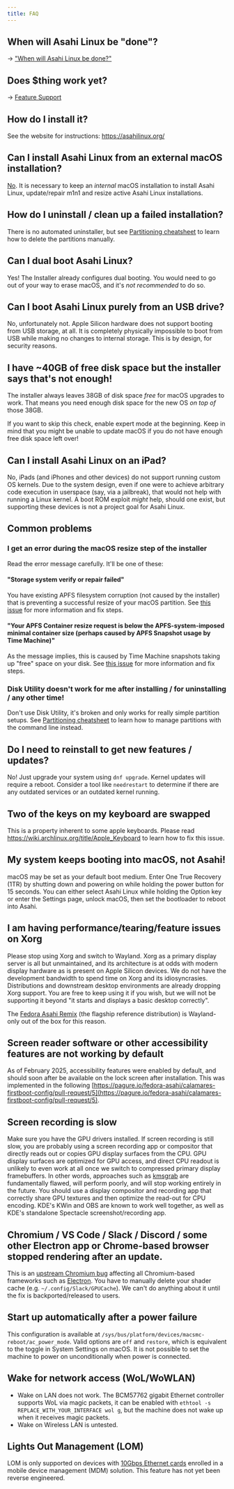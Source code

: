 ```yaml
---
title: FAQ
---
```


## When will Asahi Linux be "done"?

→ ["When will Asahi Linux be done?"](when-will-asahi-be-done.md)

## Does $thing work yet?

→ [Feature Support](../platform/feature-support/overview.md)

## How do I install it?

See the website for instructions: https://asahilinux.org/

## Can I install Asahi Linux from an external macOS installation?

[No](https://github.com/AsahiLinux/asahi-installer/issues/250). It is necessary to keep an *internal* macOS installation to install Asahi Linux, update/repair m1n1 and resize active Asahi Linux installations.

## How do I uninstall / clean up a failed installation?

There is no automated uninstaller, but see [Partitioning cheatsheet](../sw/partitioning-cheatsheet.md) to learn how to delete the partitions manually.

## Can I dual boot Asahi Linux?

Yes! The Installer already configures dual booting. You would need to go out of your way to erase macOS, and it's *not recommended* to do so.

## Can I boot Asahi Linux purely from an USB drive?

No, unfortunately not. Apple Silicon hardware does not support booting from USB storage, at all. It is completely physically impossible to boot from USB while making no changes to internal storage. This is by design, for security reasons. 

## I have ~40GB of free disk space but the installer says that's not enough!

The installer always leaves 38GB of disk space *free* for macOS upgrades to work. That means you need enough disk space for the new OS *on top of* those 38GB.

If you want to skip this check, enable expert mode at the beginning. Keep in mind that you might be unable to update macOS if you do not have enough free disk space left over!

## Can I install Asahi Linux on an iPad?

No, iPads (and iPhones and other devices) do not support running custom OS kernels. Due to the system design, even if one were to achieve arbitrary code execution in userspace (say, via a jailbreak), that would not help with running a Linux kernel. A boot ROM exploit _might_ help, should one exist, but supporting these devices is not a project goal for Asahi Linux.

## Common problems

### I get an error during the macOS resize step of the installer

Read the error message carefully. It'll be one of these:

#### "Storage system verify or repair failed"

You have existing APFS filesystem corruption (not caused by the installer) that is preventing a successful resize of your macOS partition. See [this issue](https://github.com/AsahiLinux/asahi-installer/issues/81) for more information and fix steps.

#### "Your APFS Container resize request is below the APFS-system-imposed minimal container size (perhaps caused by APFS Snapshot usage by Time Machine)"

As the message implies, this is caused by Time Machine snapshots taking up "free" space on your disk. See [this issue](https://github.com/AsahiLinux/asahi-installer/issues/86) for more information and fix steps.

### Disk Utility doesn't work for me after installing / for uninstalling / any other time!

Don't use Disk Utility, it's broken and only works for really simple partition setups. See [Partitioning cheatsheet](../sw/partitioning-cheatsheet.md) to learn how to manage partitions with the command line instead.

## Do I need to reinstall to get new features / updates?

No! Just upgrade your system using `dnf upgrade`. Kernel updates will require a reboot. Consider a tool like `needrestart` to determine if there are any outdated services or an outdated kernel running.

## Two of the keys on my keyboard are swapped

This is a property inherent to some apple keyboards. Please read https://wiki.archlinux.org/title/Apple_Keyboard to learn how to fix this issue.

## My system keeps booting into macOS, not Asahi!

macOS may be set as your default boot medium. Enter One True Recovery (1TR) by shutting down and powering on while holding the power button for 15 seconds. You can either select Asahi Linux while holding the Option key or enter the Settings page, unlock macOS, then set the bootloader to reboot into Asahi.

## I am having performance/tearing/feature issues on Xorg

Please stop using Xorg and switch to Wayland. Xorg as a primary display server is all but unmaintained, and its architecture is at odds with modern display hardware as is present on Apple Silicon devices. We do not have the development bandwidth to spend time on Xorg and its idiosyncrasies. Distributions and downstream desktop environments are already dropping Xorg support. You are free to keep using it if you wish, but we will not be supporting it beyond "it starts and displays a basic desktop correctly".

The [Fedora Asahi Remix](https://asahilinux.org/fedora/) (the flagship reference distribution) is Wayland-only out of the box for this reason.

## Screen reader software or other accessibility features are not working by default

As of February 2025, accessibility features were enabled by default, and should soon after be available on the lock screen after installation. This was implemented in the following [https://pagure.io/fedora-asahi/calamares-firstboot-config/pull-request/5](https://pagure.io/fedora-asahi/calamares-firstboot-config/pull-request/5).

## Screen recording is slow

Make sure you have the GPU drivers installed. If screen recording is still slow, you are probably using a screen recording app or compositor that directly reads out or copies GPU display surfaces from the CPU. GPU display surfaces are optimized for GPU access, and direct CPU readout is unlikely to even work at all once we switch to compressed primary display framebuffers. In other words, approaches such as [kmsgrab](http://underpop.online.fr/f/ffmpeg/help/kmsgrab.htm.gz) are fundamentally flawed, will perform poorly, and will stop working entirely in the future. You should use a display compositor and recording app that correctly share GPU textures and then optimize the read-out for CPU encoding. KDE's KWin and OBS are known to work well together, as well as KDE's standalone Spectacle screenshot/recording app.

## Chromium / VS Code / Slack / Discord / some other Electron app or Chrome-based browser stopped rendering after an update.
This is an [upstream Chromium bug](https://bugs.chromium.org/p/chromium/issues/detail?id=1442633) affecting all Chromium-based frameworks such as [Electron](https://github.com/electron/electron/issues/40366). You have to manually delete your shader cache (e.g. `~/.config/Slack/GPUCache`). We can't do anything about it until the fix is backported/released to users.

## Start up automatically after a power failure

This configuration is available at `/sys/bus/platform/devices/macsmc-reboot/ac_power_mode`. Valid options are `off` and `restore`, which is equivalent to the toggle in System Settings on macOS. It is not possible to set the machine to power on unconditionally when power is connected.

## Wake for network access (WoL/WoWLAN)

- Wake on LAN does not work. The BCM57762 gigabit Ethernet controller supports WoL via magic packets, it can be enabled with `ethtool -s REPLACE_WITH_YOUR_INTERFACE wol g`, but the machine does not wake up when it receives magic packets.
- Wake on Wireless LAN is untested.

## Lights Out Management (LOM)

LOM is only supported on devices with [10Gbps Ethernet cards](https://support.apple.com/guide/deployment/dep580cf25bc/web) enrolled in a mobile device management (MDM) solution. This feature has not yet been reverse engineered.
